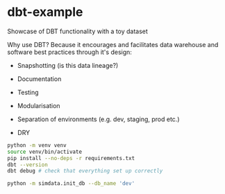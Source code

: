 # dbt-example

Showcase of DBT functionality with a toy dataset

Why use DBT? Because it encourages and facilitates data warehouse and software best practices through it's design:

- Snapshotting (is this data lineage?)

- Documentation

- Testing

- Modularisation

- Separation of environments (e.g. dev, staging, prod etc.)

- DRY

```bash
python -m venv venv
source venv/bin/activate
pip install --no-deps -r requirements.txt
dbt --version
dbt debug # check that everything set up correctly

python -m simdata.init_db --db_name 'dev'

```
